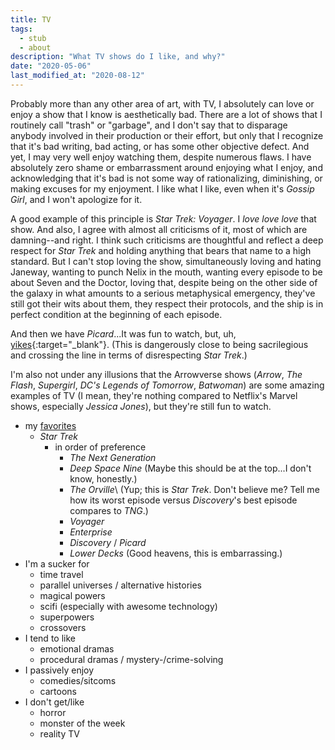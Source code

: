 ```yaml
---
title: TV
tags:
  - stub
  - about
description: "What TV shows do I like, and why?"
date: "2020-05-06"
last_modified_at: "2020-08-12"
---
```


Probably more than any other area of art, with TV, I absolutely can love or enjoy a show that I know is aesthetically bad. There are a lot of shows that I routinely call "trash" or "garbage", and I don't say that to disparage anybody involved in their production or their effort, but only that I recognize that it's bad writing, bad acting, or has some other objective defect. And yet, I may very well enjoy watching them, despite numerous flaws. I have absolutely zero shame or embarrassment around enjoying what I enjoy, and acknowledging that it's bad is not some way of rationalizing, diminishing, or making excuses for my enjoyment. I like what I like, even when it's _Gossip Girl_, and I won't apologize for it.

A good example of this principle is _Star Trek: Voyager_. I _love love love_ that show. And also, I agree with almost all criticisms of it, most of which are damning--and right. I think such criticisms are thoughtful and reflect a deep respect for _Star Trek_ and holding anything that bears that name to a high standard. But I can't stop loving the show, simultaneously loving and hating Janeway, wanting to punch Nelix in the mouth, wanting every episode to be about Seven and the Doctor, loving that, despite being on the other side of the galaxy in what amounts to a serious metaphysical emergency, they've still got their wits about them, they respect their protocols, and the ship is in perfect condition at the beginning of each episode.

And then we have _Picard_...It was fun to watch, but, uh, [yikes](https://www.youtube.com/watch?v=TwF1iri1GjQ&list=PLPYTEwQJSk-BBhX6JGjpy1ZhJ6X6ZkCsq&index=18&t=0s){:target="&lowbar;blank"}. (This is dangerously close to being sacrilegious and crossing the line in terms of disrespecting _Star Trek_.)

I'm also not under any illusions that the Arrowverse shows (_Arrow_, _The Flash_, _Supergirl_, _DC's Legends of Tomorrow_, _Batwoman_) are some amazing examples of TV (I mean, they're nothing compared to Netflix's Marvel shows, especially _Jessica Jones_), but they're still fun to watch.

* my [favorites](/favorites/#tv)
  * _Star Trek_
    * in order of preference
      * _The Next Generation_
      * _Deep Space Nine_ (Maybe this should be at the top...I don't know, honestly.)
      * _The Orville_\\
        (Yup; this is _Star Trek_. Don't believe me? Tell me how its worst episode versus _Discovery_'s best episode compares to _TNG_.)
      * _Voyager_
      * _Enterprise_
      * _Discovery_ / _Picard_
      * _Lower Decks_ (Good heavens, this is embarrassing.)
* I'm a sucker for
  * time travel
  * parallel universes / alternative histories
  * magical powers
  * scifi (especially with awesome technology)
  * superpowers
  * crossovers
* I tend to like
  * emotional dramas
  * procedural dramas / mystery-/crime-solving
* I passively enjoy
  * comedies/sitcoms
  * cartoons
* I don't get/like
  * horror
  * monster of the week
  * reality TV
